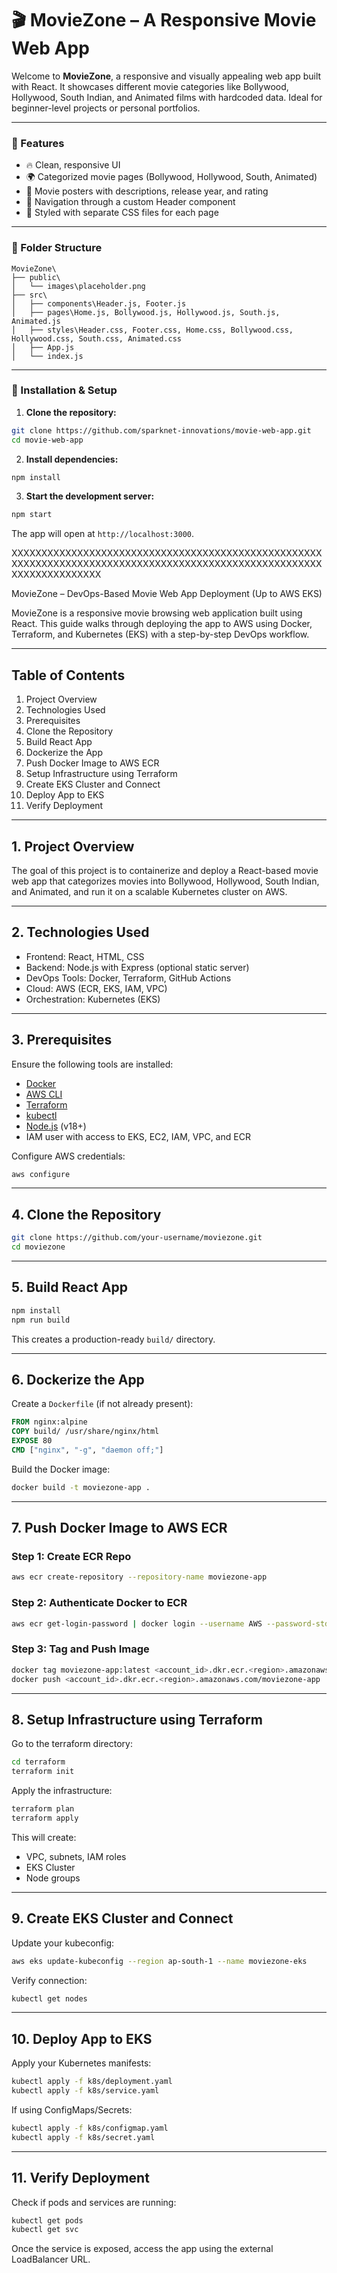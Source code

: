 # 🎬 MovieZone – A Responsive Movie Web App

Welcome to **MovieZone**, a responsive and visually appealing web app built with React. It showcases different movie categories like Bollywood, Hollywood, South Indian, and Animated films with hardcoded data. Ideal for beginner-level projects or personal portfolios.

---

### 📌 Features

* 🔥 Clean, responsive UI
* 🌍 Categorized movie pages (Bollywood, Hollywood, South, Animated)
* 📸 Movie posters with descriptions, release year, and rating
* 🚀 Navigation through a custom Header component
* 🎨 Styled with separate CSS files for each page

---

### 📁 Folder Structure

```
MovieZone\
├── public\
│   └── images\placeholder.png
├── src\
│   ├── components\Header.js, Footer.js
│   ├── pages\Home.js, Bollywood.js, Hollywood.js, South.js, Animated.js
│   ├── styles\Header.css, Footer.css, Home.css, Bollywood.css, Hollywood.css, South.css, Animated.css
│   ├── App.js
│   └── index.js
```
---

### 🔧 Installation & Setup

1. **Clone the repository:**

```bash
git clone https://github.com/sparknet-innovations/movie-web-app.git
cd movie-web-app
```

2. **Install dependencies:**

```bash
npm install
```

3. **Start the development server:**

```bash
npm start
```

The app will open at `http://localhost:3000`.

XXXXXXXXXXXXXXXXXXXXXXXXXXXXXXXXXXXXXXXXXXXXXXXXXXXXXXXXXXXXXXXXXXXXXXXXXXXXXXXXXXXXXXXXXXXXXXXXXXXXXXXXXXXXXXXXXXXXXXX

 MovieZone – DevOps-Based Movie Web App Deployment (Up to AWS EKS)

MovieZone is a responsive movie browsing web application built using React. This guide walks through deploying the app to AWS using Docker, Terraform, and Kubernetes (EKS) with a step-by-step DevOps workflow.

---

## Table of Contents

1. Project Overview  
2. Technologies Used  
3. Prerequisites  
4. Clone the Repository  
5. Build React App  
6. Dockerize the App  
7. Push Docker Image to AWS ECR  
8. Setup Infrastructure using Terraform  
9. Create EKS Cluster and Connect  
10. Deploy App to EKS  
11. Verify Deployment

---

## 1. Project Overview

The goal of this project is to containerize and deploy a React-based movie web app that categorizes movies into Bollywood, Hollywood, South Indian, and Animated, and run it on a scalable Kubernetes cluster on AWS.

---

## 2. Technologies Used

- Frontend: React, HTML, CSS  
- Backend: Node.js with Express (optional static server)  
- DevOps Tools: Docker, Terraform, GitHub Actions  
- Cloud: AWS (ECR, EKS, IAM, VPC)  
- Orchestration: Kubernetes (EKS)

---

## 3. Prerequisites

Ensure the following tools are installed:

- [Docker](https://www.docker.com/)
- [AWS CLI](https://docs.aws.amazon.com/cli/latest/userguide/install-cliv2.html)
- [Terraform](https://developer.hashicorp.com/terraform/install)
- [kubectl](https://kubernetes.io/docs/tasks/tools/)
- [Node.js](https://nodejs.org/) (v18+)
- IAM user with access to EKS, EC2, IAM, VPC, and ECR

Configure AWS credentials:

```bash
aws configure
````

---

## 4. Clone the Repository

```bash
git clone https://github.com/your-username/moviezone.git
cd moviezone
```

---

## 5. Build React App

```bash
npm install
npm run build
```

This creates a production-ready `build/` directory.

---

## 6. Dockerize the App

Create a `Dockerfile` (if not already present):

```Dockerfile
FROM nginx:alpine
COPY build/ /usr/share/nginx/html
EXPOSE 80
CMD ["nginx", "-g", "daemon off;"]
```

Build the Docker image:

```bash
docker build -t moviezone-app .
```

---

## 7. Push Docker Image to AWS ECR

### Step 1: Create ECR Repo

```bash
aws ecr create-repository --repository-name moviezone-app
```

### Step 2: Authenticate Docker to ECR

```bash
aws ecr get-login-password | docker login --username AWS --password-stdin <account_id>.dkr.ecr.<region>.amazonaws.com
```

### Step 3: Tag and Push Image

```bash
docker tag moviezone-app:latest <account_id>.dkr.ecr.<region>.amazonaws.com/moviezone-app
docker push <account_id>.dkr.ecr.<region>.amazonaws.com/moviezone-app
```

---

## 8. Setup Infrastructure using Terraform

Go to the terraform directory:

```bash
cd terraform
terraform init
```

Apply the infrastructure:

```bash
terraform plan
terraform apply
```

This will create:

* VPC, subnets, IAM roles
* EKS Cluster
* Node groups

---

## 9. Create EKS Cluster and Connect

Update your kubeconfig:

```bash
aws eks update-kubeconfig --region ap-south-1 --name moviezone-eks
```

Verify connection:

```bash
kubectl get nodes
```

---

## 10. Deploy App to EKS

Apply your Kubernetes manifests:

```bash
kubectl apply -f k8s/deployment.yaml
kubectl apply -f k8s/service.yaml
```

If using ConfigMaps/Secrets:

```bash
kubectl apply -f k8s/configmap.yaml
kubectl apply -f k8s/secret.yaml
```

---

## 11. Verify Deployment

Check if pods and services are running:

```bash
kubectl get pods
kubectl get svc
```

Once the service is exposed, access the app using the external LoadBalancer URL.
